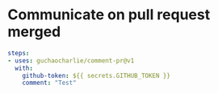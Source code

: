 # Communicate on pull request merged

```yaml
steps:
- uses: guchaocharlie/comment-pr@v1
  with:
    github-token: ${{ secrets.GITHUB_TOKEN }}
    comment: "Test"
```
